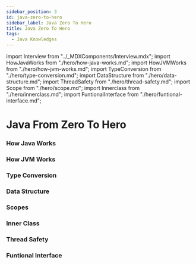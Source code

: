 ```yaml
---
sidebar_position: 3
id: java-zero-to-hero
sidebar_label: Java Zero To Hero
title: Java Zero To Hero
tags:
  - Java Knowledges
---
```


import Interview from "../_MDXComponents/Interview.mdx";
import HowJavaWorks from "./hero/how-java-works.md";
import HowJVMWorks from "./hero/how-jvm-works.md";
import TypeConversion from "./hero/type-conversion.md";
import DataStructure from "./hero/data-structure.md";
import ThreadSafety from "./hero/thread-safety.md";
import Scope from "./hero/scope.md";
import Innerclass from "./hero/innerclass.md";
import FuntionalInterface from "./hero/funtional-interface.md";

# Java From Zero To Hero

### How Java Works
<HowJavaWorks />

### How JVM Works
<HowJVMWorks />

### Type Conversion
<TypeConversion />

### Data Structure
<DataStructure />

### Scopes
<Scope />

### Inner Class
<Innerclass />

### Thread Safety
<ThreadSafety />

### Funtional Interface
<FuntionalInterface />
